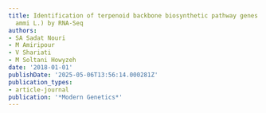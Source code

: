 ```yaml
---
title: Identification of terpenoid backbone biosynthetic pathway genes in Ajowan (Trachyspermum
  ammi L.) by RNA-Seq
authors:
- SA Sadat Nouri
- M Amiripour
- V Shariati
- M Soltani Howyzeh
date: '2018-01-01'
publishDate: '2025-05-06T13:56:14.000281Z'
publication_types:
- article-journal
publication: '*Modern Genetics*'
---
```

